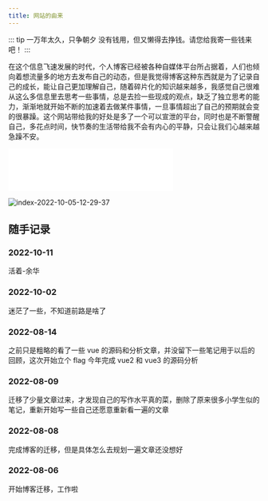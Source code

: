 ```yaml
---
title: 网站的由来
---
```


::: tip 一万年太久，只争朝夕
没有钱用，但又懒得去挣钱。请您给我寄一些钱来吧！
:::

​ 在这个信息飞速发展的时代，个人博客已经被各种自媒体平台所占据着，人们也倾向着想流量多的地方去发布自己的动态，但是我觉得博客这种东西就是为了记录自己的成长，能让自己更加理解自己，随着碎片化的知识越来越多，我感觉自己很难从这么多信息里去思考一些事情，总是去捡一些现成的观点，缺乏了独立思考的能力，渐渐地就开始不断的加速着去做某件事情，一旦事情超出了自己的预期就会变的很暴躁。这个网站带给我的好处是多了一个可以宣泄的平台，同时也是不断警醒自己，多花点时间，快节奏的生活带给我不会有内心的平静，只会让我们心越来越急躁不安。

<iframe frameborder="no" border="0" marginwidth="0" marginheight="0" width=330 height=86 src="//music.163.com/outchain/player?type=2&id=1403215687&auto=1&height=66"></iframe>

![index-2022-10-05-12-29-37](https://cdn.jsdelivr.net/gh/aymfx/pic/img/index-2022-10-05-12-29-37.jpeg)

## 随手记录

### 2022-10-11

活着-余华

### 2022-10-02

迷茫了一些，不知道前路是啥了

### 2022-08-14

之前只是粗略的看了一些 vue 的源码和分析文章，并没留下一些笔记用于以后的回顾，这次开始立个 flag 今年完成 vue2 和 vue3 的源码分析

### 2022-08-09

迁移了少量文章过来，才发现自己的写作水平真的菜，删除了原来很多小学生似的笔记，重新开始写一些自己还愿意重新看一遍的文章

### 2022-08-08

完成博客的迁移，但是具体怎么去规划一遍文章还没想好

### 2022-08-06

开始博客迁移，工作啦

